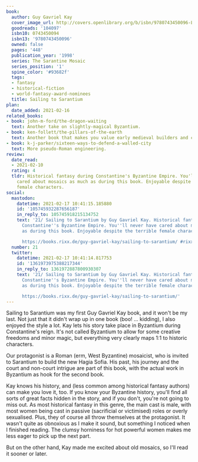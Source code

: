 ```yaml
---
book:
  author: Guy Gavriel Kay
  cover_image_url: http://covers.openlibrary.org/b/isbn/9780743450096-L.jpg
  goodreads: '104097'
  isbn10: 0743450094
  isbn13: '9780743450096'
  owned: false
  pages: '448'
  publication_year: '1998'
  series: The Sarantine Mosaic
  series_position: '1'
  spine_color: '#93682f'
  tags:
  - fantasy
  - historical-fiction
  - world-fantasy-award-nominees
  title: Sailing to Sarantium
plan:
  date_added: 2021-02-16
related_books:
- book: john-m-ford/the-dragon-waiting
  text: Another take on slightly-magical Byzantium.
- book: ken-follett/the-pillars-of-the-earth
  text: Another book that makes you value early medieval builders and craft.
- book: k-j-parker/sixteen-ways-to-defend-a-walled-city
  text: More pseudo-Roman engineering.
review:
  date_read:
  - 2021-02-10
  rating: 4
  tldr: Historical fantasy during Constantine's Byzantine Empire. You'll never have
    cared about mosaics as much as during this book. Enjoyable despite the terrible
    female characters.
social:
  mastodon:
    datetime: 2021-02-17 10:41:15.185880
    id: '105745932287656187'
    in_reply_to: 105745918215134752
    text: '21/ Sailing to Sarantium by Guy Gavriel Kay. Historical fantasy during
      Constantine''s Byzantine Empire. You''ll never have cared about mosaics as much
      as during this book. Enjoyable despite the terrible female characters.

      https://books.rixx.de/guy-gavriel-kay/sailing-to-sarantium/ #rixxReads'
  number: 21
  twitter:
    datetime: 2021-02-17 10:41:14.817753
    id: '1361973975388217344'
    in_reply_to: 1361972887800930307
    text: '21/ Sailing to Sarantium by Guy Gavriel Kay. Historical fantasy during
      Constantine''s Byzantine Empire. You''ll never have cared about mosaics as much
      as during this book. Enjoyable despite the terrible female characters.

      https://books.rixx.de/guy-gavriel-kay/sailing-to-sarantium/'
---
```


Sailing to Sarantium was my first Guy Gavriel Kay book, and it won't be my last. Not just that it didn't wrap up in one
book (boo! … kidding), I also enjoyed the style a lot. Kay lets his story take place in Byzantium during Constantine's
reign. It's not called Byzantium to allow for some creative freedoms and minor magic, but everything very clearly maps
1:1 to historic characters.

Our protagonist is a Roman (erm, West Byzantine) mosaicist, who is invited to Sarantium to build the new Hagia Sofia.
His past, his journey and the court and non-court intrigue are part of this book, with the actual work in Byzantium as
hook for the second book.

Kay knows his history, and (less common among historical fantasy authors) can make you love it, too. If you know your
Byzantine history, you'll find all sorts of great facts hidden in the story, and if you don't, you're not going to miss
out. As most historical fantasy in this genre, the main cast is male, with most women being cast in passive
(sacrificial or victimised) roles or overly sexualised. Plus, they of course all throw themselves at the protagonist. It
wasn't quite as obnoxious as I make it sound, but something I noticed when I finished reading. The clumsy horniness for
hot powerful women makes me less eager to pick up the next part.

But on the other hand, Kay made me excited about old mosaics, so I'll read it sooner or later.
